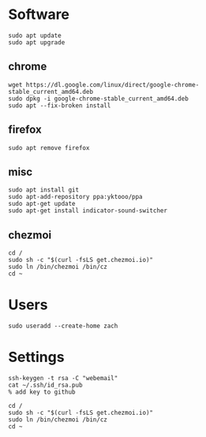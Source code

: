 # Software
    sudo apt update
    sudo apt upgrade
    
## chrome
    wget https://dl.google.com/linux/direct/google-chrome-stable_current_amd64.deb
    sudo dpkg -i google-chrome-stable_current_amd64.deb
    sudo apt --fix-broken install

## firefox
    sudo apt remove firefox

## misc
    sudo apt install git
    sudo apt-add-repository ppa:yktooo/ppa
    sudo apt-get update
    sudo apt-get install indicator-sound-switcher

## chezmoi
    cd /
    sudo sh -c "$(curl -fsLS get.chezmoi.io)"
    sudo ln /bin/chezmoi /bin/cz
    cd ~

# Users
    sudo useradd --create-home zach

# Settings

    ssh-keygen -t rsa -C "webemail"
    cat ~/.ssh/id_rsa.pub
    % add key to github
    
    cd /
    sudo sh -c "$(curl -fsLS get.chezmoi.io)"
    sudo ln /bin/chezmoi /bin/cz
    cd ~



